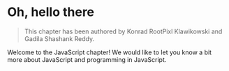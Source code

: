 # Oh, hello there

> This chapter has been authored by Konrad RootPixl Klawikowski and Gadila Shashank Reddy.

Welcome to the JavaScript chapter! We would like to let you know a bit more about
JavaScript and programming in JavaScript.
